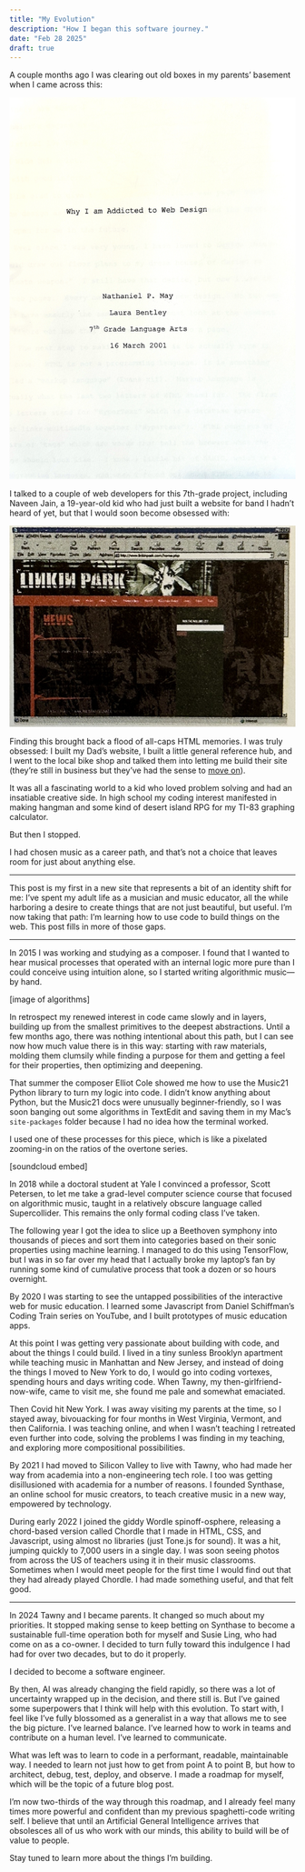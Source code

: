 ```yaml
---
title: "My Evolution"
description: "How I began this software journey."
date: "Feb 28 2025"
draft: true
---
```


A couple months ago I was clearing out old boxes in my parents’ basement when I came across this:

![Why I Am Addicted to Web Design](./paper.jpg)

I talked to a couple of web developers for this 7th-grade project, including Naveen Jain, a 19-year-old kid who had just built a website for band I hadn’t heard of yet, but that I would soon become obsessed with:

![Linkin Park's website from 2001](./linkin_park.jpg)

Finding this brought back a flood of all-caps HTML memories. I was truly obsessed: I built my Dad’s website, I built a little general reference hub, and I went to the local bike shop and talked them into letting me build their site (they’re still in business but they’ve had the sense to [move on](https://jeffsbikeshop.com/)).

It was all a fascinating world to a kid who loved problem solving and had an insatiable creative side. In high school my coding interest manifested in making hangman and some kind of desert island RPG for my TI-83 graphing calculator.

But then I stopped.

I had chosen music as a career path, and that’s not a choice that leaves room for just about anything else.

---

This post is my first in a new site that represents a bit of an identity shift for me: I’ve spent my adult life as a musician and music educator, all the while harboring a desire to create things that are not just beautiful, but useful. I’m now taking that path: I’m learning how to use code to build things on the web. This post fills in more of those gaps.

---

In 2015 I was working and studying as a composer. I found that I wanted to hear musical processes that operated with an internal logic more pure than I could conceive using intuition alone, so I started writing algorithmic music—by hand.

[image of algorithms]

In retrospect my renewed interest in code came slowly and in layers, building up from the smallest primitives to the deepest abstractions. Until a few months ago, there was nothing intentional about this path, but I can see now how much value there is in this way: starting with raw materials, molding them clumsily while finding a purpose for them and getting a feel for their properties, then optimizing and deepening.

That summer the composer Elliot Cole showed me how to use the Music21 Python library to turn my logic into code. I didn’t know anything about Python, but the Music21 docs were unusually beginner-friendly, so I was soon banging out some algorithms in TextEdit and saving them in my Mac’s `site-packages` folder because I had no idea how the terminal worked.

I used one of these processes for this piece, which is like a pixelated zooming-in on the ratios of the overtone series.

[soundcloud embed]

In 2018 while a doctoral student at Yale I convinced a professor, Scott Petersen, to let me take a grad-level computer science course that focused on algorithmic music, taught in a relatively obscure language called Supercollider. This remains the only formal coding class I’ve taken.

The following year I got the idea to slice up a Beethoven symphony into thousands of pieces and sort them into categories based on their sonic properties using machine learning. I managed to do this using TensorFlow, but I was in so far over my head that I actually broke my laptop’s fan by running some kind of cumulative process that took a dozen or so hours overnight.

By 2020 I was starting to see the untapped possibilities of the interactive web for music education. I learned some Javascript from Daniel Schiffman’s Coding Train series on YouTube, and I built prototypes of music education apps.

At this point I was getting very passionate about building with code, and about the things I could build. I lived in a tiny sunless Brooklyn apartment while teaching music in Manhattan and New Jersey, and instead of doing the things I moved to New York to do, I would go into coding vortexes, spending hours and days writing code. When Tawny, my then-girlfriend-now-wife, came to visit me, she found me pale and somewhat emaciated.

Then Covid hit New York. I was away visiting my parents at the time, so I stayed away, bivouacking for four months in West Virginia, Vermont, and then California. I was teaching online, and when I wasn’t teaching I retreated even further into code, solving the problems I was finding in my teaching, and exploring more compositional possibilities.

By 2021 I had moved to Silicon Valley to live with Tawny, who had made her way from academia into a non-engineering tech role. I too was getting disillusioned with academia for a number of reasons. I founded Synthase, an online school for music creators, to teach creative music in a new way, empowered by technology.

During early 2022 I joined the giddy Wordle spinoff-osphere, releasing a chord-based version called Chordle that I made in HTML, CSS, and Javascript, using almost no libraries (just Tone.js for sound). It was a hit, jumping quickly to 7,000 users in a single day. I was soon seeing photos from across the US of teachers using it in their music classrooms. Sometimes when I would meet people for the first time I would find out that they had already played Chordle. I had made something useful, and that felt good.

---

In 2024 Tawny and I became parents. It changed so much about my priorities. It stopped making sense to keep betting on Synthase to become a sustainable full-time operation both for myself and Susie Ling, who had come on as a co-owner. I decided to turn fully toward this indulgence I had had for over two decades, but to do it properly.

I decided to become a software engineer.

By then, AI was already changing the field rapidly, so there was a lot of uncertainty wrapped up in the decision, and there still is. But I’ve gained some superpowers that I think will help with this evolution. To start with, I feel like I’ve fully blossomed as a generalist in a way that allows me to see the big picture. I’ve learned balance. I’ve learned how to work in teams and contribute on a human level. I’ve learned to communicate.

What was left was to learn to code in a performant, readable, maintainable way. I needed to learn not just how to get from point A to point B, but how to architect, debug, test, deploy, and observe. I made a roadmap for myself, which will be the topic of a future blog post.

I’m now two-thirds of the way through this roadmap, and I already feel many times more powerful and confident than my previous spaghetti-code writing self. I believe that until an Artificial General Intelligence arrives that obsolesces all of us who work with our minds, this ability to build will be of value to people.

Stay tuned to learn more about the things I’m building.
